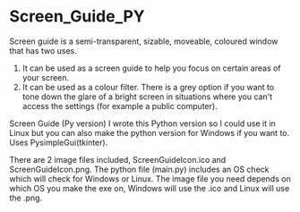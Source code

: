 # Screen_Guide_PY
Screen guide is a semi-transparent, sizable, moveable, coloured window that has two uses. 
1. It can be used as a screen guide to help you focus on certain areas of your screen.
2. It can be used as a colour filter. There is a grey option if you want to tone down the glare of a bright screen in situations where you can't access the settings (for example a public computer). 

Screen Guide (Py version)
I wrote this Python version so I could use it in Linux but you can also make the python version for Windows if you want to.
Uses PysimpleGui(tkinter).  

There are 2 image files included, ScreenGuideIcon.ico and ScreenGuideIcon.png.
The python file (main.py) includes an OS check which will check for Windows or Linux.
The image file you need depends on which OS you make the exe on, Windows will use the .ico and Linux will use the .png.
